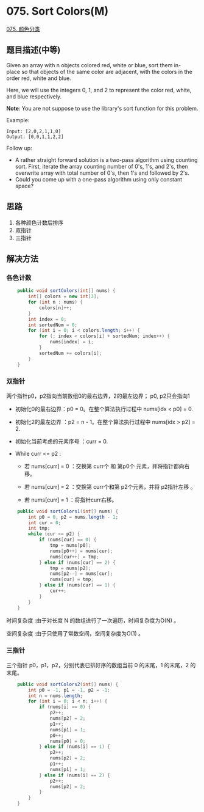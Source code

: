 # 075. Sort Colors(M)

[075. 颜色分类](https://leetcode-cn.com/problems/sort-colors/)

## 题目描述(中等)

Given an array with n objects colored red, white or blue, sort them in-place so that objects of the same color are adjacent, with the colors in the order red, white and blue.

Here, we will use the integers 0, 1, and 2 to represent the color red, white, and blue respectively.

**Note**: You are not suppose to use the library's sort function for this problem.

Example:
```
Input: [2,0,2,1,1,0]
Output: [0,0,1,1,2,2]
```
Follow up:

- A rather straight forward solution is a two-pass algorithm using counting sort.
First, iterate the array counting number of 0's, 1's, and 2's, then overwrite array with total number of 0's, then 1's and followed by 2's.
- Could you come up with a one-pass algorithm using only constant space?



## 思路

1. 各种颜色计数后排序
2. 双指针
3. 三指针


## 解决方法


### 各色计数

```java
    public void sortColors(int[] nums) {
        int[] colors = new int[3];
        for (int n : nums) {
            colors[n]++;
        }
        int index = 0;
        int sortedNum = 0;
        for (int i = 0; i < colors.length; i++) {
            for (; index < colors[i] + sortedNum; index++) {
                nums[index] = i;
            }
            sortedNum += colors[i];
        }
    }
```

### 双指针

两个指针p0，p2指向当前数组0的最右边界，2的最左边界；
p0, p2只会指向1

- 初始化0的最右边界：p0 = 0。在整个算法执行过程中 nums[idx < p0] = 0.

- 初始化2的最左边界 ：p2 = n - 1。在整个算法执行过程中 nums[idx > p2] = 2.

- 初始化当前考虑的元素序号 ：curr = 0.

- While curr <= p2 :

    - 若 nums[curr] = 0 ：交换第 curr个 和 第p0个 元素，并将指针都向右移。

    - 若 nums[curr] = 2 ：交换第 curr个和第 p2个元素，并将 p2指针左移 。

    - 若 nums[curr] = 1 ：将指针curr右移。



```java
    public void sortColors1(int[] nums) {
        int p0 = 0, p2 = nums.length - 1;
        int cur = 0;
        int tmp;
        while (cur <= p2) {
            if (nums[cur] == 0) {
                tmp = nums[p0];
                nums[p0++] = nums[cur];
                nums[cur++] = tmp;
            } else if (nums[cur] == 2) {
                tmp = nums[p2];
                nums[p2--] = nums[cur];
                nums[cur] = tmp;
            } else if (nums[cur] == 1) {
                cur++;
            }
        }
    }

```
时间复杂度 :由于对长度 N 的数组进行了一次遍历，时间复杂度为O(N) 。

空间复杂度 :由于只使用了常数空间，空间复杂度为O(1) 。


### 三指针

三个指针 p0，p1，p2，分别代表已排好序的数组当前 0 的末尾，1 的末尾，2 的末尾。

```java
    public void sortColors2(int[] nums) {
        int p0 = -1, p1 = -1, p2 = -1;
        int n = nums.length;
        for (int i = 0; i < n; i++) {
            if (nums[i] == 0) {
                p2++;
                nums[p2] = 2;
                p1++;
                nums[p1] = 1;
                p0++;
                nums[p0] = 0;
            } else if (nums[i] == 1) {
                p2++;
                nums[p2] = 2;
                p1++;
                nums[p1] = 1;
            } else if (nums[i] == 2) {
                p2++;
                nums[p2] = 2;
            }
        }
    }
```

